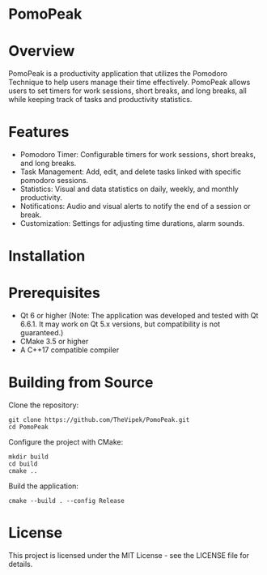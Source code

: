 # PomoPeak

# Overview
PomoPeak is a productivity application that utilizes the Pomodoro Technique to help users manage their time effectively.
PomoPeak allows users to set timers for work sessions, short breaks, and long breaks, all while keeping track of tasks and productivity statistics.

# Features


* Pomodoro Timer: Configurable timers for work sessions, short breaks, and long breaks.
* Task Management: Add, edit, and delete tasks linked with specific pomodoro sessions.
* Statistics: Visual and data statistics on daily, weekly, and monthly productivity.
* Notifications: Audio and visual alerts to notify the end of a session or break.
* Customization: Settings for adjusting time durations, alarm sounds.

# Installation

# Prerequisites

* Qt 6 or higher (Note: The application was developed and tested with Qt 6.6.1. It may work on Qt 5.x versions, but compatibility is not guaranteed.)
* CMake 3.5 or higher
* A C++17 compatible compiler

# Building from Source

Clone the repository:
```
git clone https://github.com/TheVipek/PomoPeak.git
cd PomoPeak
```

Configure the project with CMake:
```
mkdir build
cd build
cmake ..
```

Build the application:
```
cmake --build . --config Release
```

# License

This project is licensed under the MIT License - see the LICENSE file for details.
